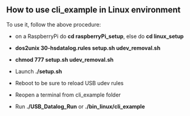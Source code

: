 ## __How to use cli_example in Linux environment__

To use it, follow the above procedure: 

- on a RaspberryPi do **cd raspberryPi_setup**, else do **cd linux_setup**

- **dos2unix 30-hsdatalog.rules setup.sh udev_removal.sh**

- **chmod 777 setup.sh udev_removal.sh**

- Launch **./setup.sh**

- Reboot to be sure to reload USB udev rules

- Reopen a terminal from cli_example folder

- Run **./USB_Datalog_Run** or **./bin_linux/cli_example**
